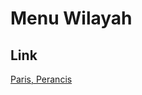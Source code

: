 # Menu Wilayah

## Link

[Paris, Perancis](https://github.com/gigit-pemilu/pemilu-2024-99-luar-negeri/tree/main/pileg-dpr/hitung-suara/sub/99-luar-negeri/sub/88-paris-perancis/sub/01-paris-perancis/sub/0001-paris-perancis)

